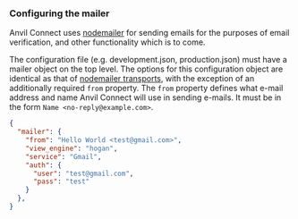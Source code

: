 ### Configuring the mailer

Anvil Connect uses [nodemailer](https://github.com/andris9/Nodemailer) for
sending emails for the purposes of email verification, and other functionality
which is to come.

The configuration file (e.g. development.json, production.json) must have a
mailer object on the top level. The options for this configuration object are
identical as that of [nodemailer transports](https://github.com/andris9/Nodemailer#use-the-default-smtp-transport),
with the exception of an additionally required `from` property. The `from`
property defines what e-mail address and name Anvil Connect will use in sending
e-mails. It must be in the form `Name <no-reply@example.com>`.

```json
{
  "mailer": {
    "from": "Hello World <test@gmail.com>",
    "view_engine": "hogan",
    "service": "Gmail",
    "auth": {
      "user": "test@gmail.com",
      "pass": "test"
    }
  },
}
```
